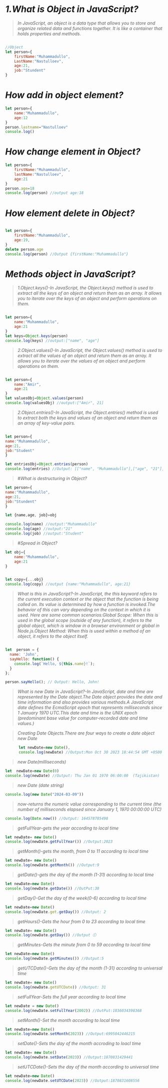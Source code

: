 # _1.What is Object in JavaScript?_
> _In JavaScript, an object is a data type that allows you to store and organize related data and functions together. It is like a container that holds properties and methods._
```js

//Object
let person={
    firstName:"Muhammadullo",
    LastName:"Nastulloev",
    age:21,
    job:"Stundent"
}

```
# _How add in object element?_
```js
let person={
    name:"Muhammadullo",
    age:12
}
person.lastname="Nastulloev"
console.log()
```

# _How change element in Object?_
```js
let person={
    firstName:"Muhammadullo",
    lastName:"Nastulloev",
    age:21
}
person.age=18
console.log(person) //output age:18
```
# _How element delete in Object?_
```js

let person={
    firstName:"Muhammadullo",
    age:19,
}
delete person.age
console.log(person) //Output {firstName:"Muhammadullo"}

```

# _Methods object in JavaScript?_
>_1.Object.keys()-In JavaScript, the Object.keys() method is used to extract all the keys of an object and return them as an array. It allows you to iterate over the keys of an object and perform operations on them._

```js

let person={
    name:"Muhammadullo",
    age:21
}
let keys=Object.keys(person)
console.log(keys) //output:["name", "age"]
```
>_2.Object.values()-In JavaScript, the Object.values() method is used to extract all the values of an object and return them as an array. It allows you to iterate over the values of an object and perform operations on them._

```js

let person={
    name:"Amir",
    age:21
}
let valuesObj=Object.values(person)
console.log(valuesObj) //output:["Amir", 21]

```
> _2.Object.entries()-In JavaScript, the Object.entries() method is used to extract both the keys and values of an object and return them as an array of key-value pairs._

```js

let person={
name:"Muhammadullo",
age:21,
job:"Student"
}

let entriesObj=Object.entries(person)
console.log(entries) //Output: [["name", "Muhammadullo"],["age", "21"],["job","student"]]
```

> #_What is destructuring in Object?_

```js
let person={
name:"Muhammadullo",
age:21,
job:"Stundent"
}

let {name,age, job}=obj

console.log(name) //output:"Muhammadullo"
console.log(age) //output:"21"
console.log(job) //output:"Student"
```


> #_Spread in Object?_

```js
let obj={
    name:"Muhammadullo",
    age:21
}


let copy={...obj}
console.log(copy) //output {name:"Muhammadullo", age:21}

```


> _What is this in JavaScript?-In JavaScript, the this keyword refers to the current execution context or the object that the function is being called on. Its value is determined by how a function is invoked.The behavior of this can vary depending on the context in which it is used. Here are some common scenarios:Global Scope: When this is used in the global scope (outside of any function), it refers to the global object, which is window in a browser environment or global in Node.js.Object Method: When this is used within a method of an object, it refers to the object itself._

```js

let  person = {
  name: 'John',
  sayHello: function() {
    console.log(`Hello, ${this.name}!`);
  }
};

person.sayHello(); // Output: Hello, John!


```

> _What is new Date in JavaScript?-In JavaScript, date and time are represented by the Date object.The Date object provides the date and time information and also provides various methods.A JavaScript date defines the EcmaScript epoch that represents milliseconds since 1 January 1970 UTC.This date and time is the UNIX epoch (predominant base value for computer-recorded date and time values.)_

> _Creating Date Objects.There are four ways to create a date object_
> _new Date_
```js
      let newDate=new Date(),
      console.log(newDate) //Output:Mon Oct 30 2023 18:44:54 GMT +0500 (Tajikistan)
```
> _new Date(milliseconds)_

```js
let  newDate=new Date(0)
console.log(newDate) //Output: Thu Jan 01 1970 06:00:00  (Tajikistan)
```
> _new Date (date string)_
```js
console.log(new Date("2024-03-09"))
```
> _now-returns the numeric value corresponding to the current time (the number of milliseconds elapsed since January 1, 1970 00:00:00 UTC)_
```js
console.log(Date.now()) //Output: 164578785498
```
> _getFullYear-gets the year according to local time_
```js
let newDate= new Date()
console.log(newDate.getFullYear()) //Output:2023
```
> _getMonth()-gets the month, from 0 to 11 according to local time_
```js
let newDate= new Date()
console.log(newDate.getMonth()) //Output:9
```
> _getDate()-gets the day of the month (1-31) according to local time_
```js
let newDate=new Date()
console.log(newDate.getDate()) //OutPut:30   
```
> _getDay()-Get the day of the week(0-6) according to local time_
```js
let newDate=new Date()
console.log(newDate.get.getDay()) //Output: 2
```
> _getHours()-Gets the hour from 0 to 23 according to local time_
```js
let newDate= new Date()
console.log(newDate.getDay()) //Output 🕖
```
> _getMinutes-Gets the minute from 0 to 59 according to local time_
```js
let newDate=new Date()
console.log(newDate.getMinutes()) //Output:5
```
> _getUTCDate()-Gets the day of the month (1-31) according to universal  time_
```js
let newDate= new Date()
console.log(newDate.getUTCDate)) //Output: 31
```
> _setFullYear-Sets the full year according to local time_
```js
let newDate = new Date()
console.log(newDate.setFullYear(2002)) //OutPut:1036034398368
```
> _setMonth()-Set the month according to local time_
```js
let newDate=new Date()
console.log(newDate.setMonth(2023)) //Output:6995042446215
```
> _setDate()-Sets the day  of the month accroding to loacl time_
```js
let newDate= new Date()
console.log(newDate.setDate(2023)) //Output:1870831429441
```
> _setUTCDate()-Sets the day of the month according to universal time_
```js
let newDate=new Date()
console.log(newDate.setUTCDate(2023)) //Output:1870831608556
```
